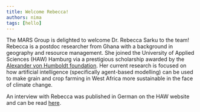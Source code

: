 ```yaml
---
title: Welcome Rebecca!
authors: nima
tags: [hello]
---
```


The MARS Group is delighted to welcome Dr. Rebecca Sarku to the team! Rebecca is a postdoc researcher from Ghana with a background in geography and resource management. She joined the University of Applied Sciences (HAW) Hamburg via a prestigious scholarship awarded by the [Alexander von Humboldt foundation](https://www.humboldt-foundation.de/). Her current research is focused on how artificial intelligence (specifically agent-based modelling) can be used to make grain and crop farming in West Africa more sustainable in the face of climate change.

An interview with Rebecca was published in German on the HAW website and can be read [here](https://www.haw-hamburg.de/detail/news/news/show/ich-vermisse-den-krach-das-hupen-das-tanzen/).